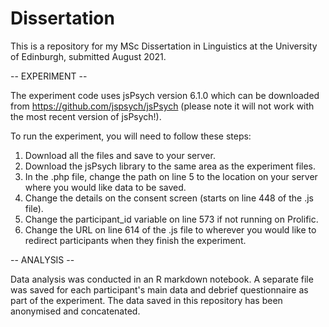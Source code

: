 # Dissertation

This is a repository for my MSc Dissertation in Linguistics at the University of Edinburgh, submitted August 2021.

-- EXPERIMENT --

The experiment code uses jsPsych version 6.1.0 which can be downloaded from https://github.com/jspsych/jsPsych (please note it will not work with the most recent version of jsPsych!).

To run the experiment, you will need to follow these steps:
  1. Download all the files and save to your server.
  2. Download the jsPsych library to the same area as the experiment files.
  3. In the .php file, change the path on line 5 to the location on your server where you would like data to be saved.
  4. Change the details on the consent screen (starts on line 448 of the .js file).
  5. Change the participant_id variable on line 573 if not running on Prolific.
  6. Change the URL on line 614 of the .js file to wherever you would like to redirect participants when they finish the experiment.
  
-- ANALYSIS --

Data analysis was conducted in an R markdown notebook. A separate file was saved for each participant's main data and debrief questionnaire as part of the experiment. The data saved in this repository has been anonymised and concatenated.

